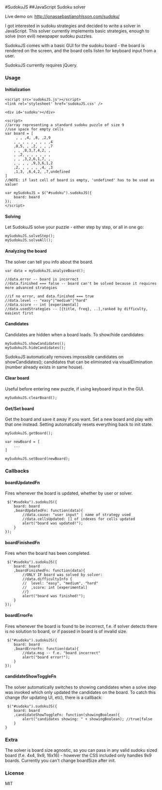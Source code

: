 #SudokuJS
##JavaScript Sudoku solver

Live demo on: http://jonassebastianohlsson.com/sudoku/

I got interested in sudoku strategies and decided to write a solver in JavaScript. This solver currently implements basic strategies, enough to solve (non evil) newspaper sudoku puzzles.

SudokuJS comes with a basic GUI for the sudoku board - the board is rendered on the screen, and the board cells listen for keyboard input from a user.

SudokuJS currently requires jQuery.

### Usage

#### Initialization
	<script src='sudokuJS.js'></script>
    <link rel='stylesheet' href='sudokuJS.css' />

    <div id='sudoku'></div>

    <script>
	//array representing a standard sudoku puzzle of size 9
	//use space for empty cells
	var board = [
		 , , ,4, ,8, ,2,9
		, , , , , , , , ,4
		,8,5, , ,2, , , ,7
		, , ,8,3,7,4,2, , 
		, ,2, , , , , , , 
		, , ,3,2,6,1,7, , 
		, , , , ,9,3,6,1,2
		,2, , , , , ,4, ,3
		,1,3, ,6,4,2, ,7,undefined
	]
	//NOTE: if last cell of board is empty, 'undefined' has to be used as value!

    var mySudokuJS = $("#sudoku").sudokuJS({
        board: board
    });
    </script>

#### Solving
Let SudokuJS solve your puzzle - either step by step, or all in one go:

	mySudokuJS.solveStep();
	mySudokuJS.solveAll();
	
#### Analyzing the board
The solver can tell you info about the board.

	var data = mySudokuJS.analyzeBoard();
	
	//data.error -- board is incorrect
	//data.finished === false -- board can't be solved because it requires more advanced strategies 
	
	//if no error, and data.finished === true
	//data.level -- "easy"|"medium"|"hard"
	//data.score -- int [experimental]
	//data.usedStrategies -- [{title, freq}, ..],ranked by difficulty, easiest first

#### Candidates
Candidates are hidden when a board loads. To show/hide candidates:
	
	mySudokuJS.showCandidates();
	mySudokuJS.hideCandidates();
	
SudokuJS automatically removes impossible candidates on showCandidates(); candidates that can be eliminated via visualElimination (number already exists in same house).

#### Clear board
Useful before entering new puzzle, if using keyboard input in the GUI.

	mySudokuJS.clearBoard();
	
#### Get/Set board
Get the board and save it away if you want. Set a new board and play with that one instead. Setting automatically resets everything back to init state.

	mySudokuJS.getBoard();
	
	var newBoard = [
		...
	]
	
	mySudokuJS.setBoard(newBoard);
	
	
	
### Callbacks
	
#### boardUpdatedFn
Fires whenever the board is updated, whether by user or solver. 

	 $("#sudoku").sudokuJS({
		board: board
		,boardUpdatedFn: function(data){
			//data.cause: "user input" | name of strategy used
			//data.cellsUpdated: [] of indexes for cells updated
			alert("board was updated!");
		}
	});

#### boardFinishedFn
Fires when the board has been completed.

	 $("#sudoku").sudokuJS({
		board: board
		,boardFinishedFn: function(data){
			//ONLY IF board was solved by solver:
			//data.difficultyInfo {
			//	level: "easy", "medium", "hard"
			//	,score: int [experimental]
			//}
			alert("board was finished!");
		}
	});
 

#### boardErrorFn
Fires whenever the board is found to be incorrect, f.e. if solver detects there is no solution to board, or if passed in board is of invalid size.

	 $("#sudoku").sudokuJS({
		board: board
		,boardErrorFn: function(data){
			//data.msg -- f.e. "board incorrect"
			alert("board error!");
		}
	});
 
#### candidateShowToggleFn
 The solver automatically switches to showing candidates when a solve step was invoked which only updated the candidates on the board. To catch this change (for updating UI, etc), there is a callback:

	 $("#sudoku").sudokuJS({
		board: board
		,candidateShowToggleFn: function(showingBoolean){
			alert("candidates showing: " + showingBoolean); //true|false
		}
	}
	

### Extra
The solver is board size agnostic, so you can pass in any valid sudoku sized board (f.e. 4x4, 9x9, 16x16) - however the CSS included only handles 9x9 boards. Currently you can't change boardSize after init.

### License
MIT